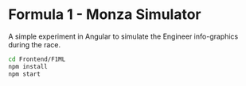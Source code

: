 # Formula 1 - Monza Simulator

A simple experiment in Angular to simulate the Engineer info-graphics during the race.

```sh
cd Frontend/F1ML
npm install
npm start
```

